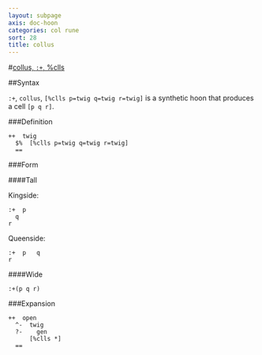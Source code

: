 ```yaml
---
layout: subpage
axis: doc-hoon
categories: col rune
sort: 28
title: collus
---
```


#[collus, `:+`, %clls](#clls)

##Syntax

`:+`, `collus`, `[%clls p=twig q=twig r=twig]` is a synthetic hoon that
produces a cell `[p q r]`.

###Definition

    ++  twig  
      $%  [%clls p=twig q=twig r=twig]
      ==

###Form

####Tall

Kingside:

    :+  p
      q
    r

Queenside:

    :+  p   q
    r

####Wide

    :+(p q r)

###Expansion
    
    ++  open
      ^-  twig
      ?-    gen
          [%clls *]
      ==
